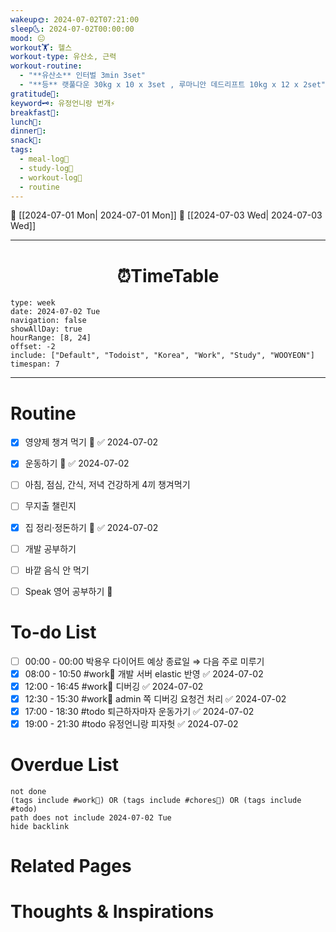 ```yaml
---
wakeup🌞: 2024-07-02T07:21:00
sleep🌜: 2024-07-02T00:00:00
mood: 😐
workout🏋️: 헬스
workout-type: 유산소, 근력
workout-routine:
  - "**유산소** 인터벌 3min 3set"
  - "**등** 랫풀다운 30kg x 10 x 3set , 루마니안 데드리프트 10kg x 12 x 2set"
gratitude🙏: 
keyword🗝️: 유정언니랑 번개⚡
breakfast🍳: 
lunch🍚: 
dinner🥗: 
snack🍬: 
tags:
  - meal-log📝
  - study-log📓
  - workout-log💪
  - routine
---
```


🔺 [[2024-07-01 Mon| 2024-07-01 Mon]]
🔻 [[2024-07-03 Wed| 2024-07-03 Wed]]
___
<h1> <center>⏰TimeTable </center> </h1>

```gEvent
type: week
date: 2024-07-02 Tue
navigation: false
showAllDay: true
hourRange: [8, 24]
offset: -2
include: ["Default", "Todoist", "Korea", "Work", "Study", "WOOYEON"]
timespan: 7
```

--- 


# Routine 

- [x] 영양제 챙겨 먹기 🔼 ✅ 2024-07-02
- [x] 운동하기 🔼 ✅ 2024-07-02
- [ ] 아침, 점심, 간식, 저녁 건강하게 4끼 챙겨먹기
- [ ] 무지출 챌린지 
- [x] 집 정리·정돈하기 🔼 ✅ 2024-07-02
- [ ] 개발 공부하기
- [ ] 바깥 음식 안 먹기 
- [ ] Speak 영어 공부하기 🔼 


# To-do List

- [ ] 00:00 - 00:00  박용우 다이어트 예상 종료일 ⇒ 다음 주로 미루기 
- [x] 08:00 - 10:50 #work💼 개발 서버 elastic 반영 ✅ 2024-07-02
- [x] 12:00 - 16:45 #work💼 디버깅 ✅ 2024-07-02
- [x] 12:30 - 15:30 #work💼 admin 쪽 디버깅 요청건 처리 ✅ 2024-07-02
- [x] 17:00 - 18:30 #todo 퇴근하자마자 운동가기 ✅ 2024-07-02
- [x] 19:00 - 21:30 #todo 유정언니랑 피자헛 ✅ 2024-07-02
# Overdue List
```tasks
not done
(tags include #work💼) OR (tags include #chores🧺) OR (tags include #todo)
path does not include 2024-07-02 Tue
hide backlink
```

# Related Pages



# Thoughts & Inspirations

